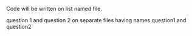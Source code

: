 Code will be written on list named file.

question 1 and question 2 on separate files having names question1 and question2
